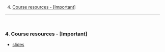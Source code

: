 4. [Course resources - [Important]](#4)

---

<br>

### 4. Course resources - [Important]<a id="4"></a>

- [slides](<../pdf/Cloud computing on AWS - Lecture slides.pptx>)
